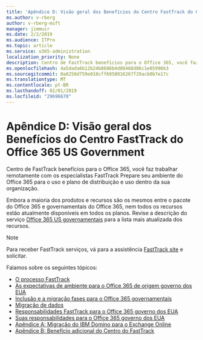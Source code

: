 ```yaml
---
title: 'Apêndice D: Visão geral dos Benefícios do Centro FastTrack do Office 365 US Government'
ms.author: v-rberg
author: v-rberg-msft
manager: jimmuir
ms.date: 2/2/2019
ms.audience: ITPro
ms.topic: article
ms.service: o365-administration
localization_priority: None
description: Centro de FastTrack benefícios para o Office 365, você faz trabalhar remotamente com os especialistas FastTrack Prepare seu ambiente do Office 365 para o uso e plano de distribuição e uso dentro da sua organização.
ms.openlocfilehash: 4a5dada6b12b24b8686b4d08468d86c1e05996b3
ms.sourcegitcommit: 0a8250d759e010cff6958016267f29acb0b7e17c
ms.translationtype: MT
ms.contentlocale: pt-BR
ms.lasthandoff: 02/01/2019
ms.locfileid: "29696670"
---
```

# <a name="appendix-d---fasttrack-center-benefit-overview-for-office-365-us-government"></a>Apêndice D: Visão geral dos Benefícios do Centro FastTrack do Office 365 US Government

Centro de FastTrack benefícios para o Office 365, você faz trabalhar remotamente com os especialistas FastTrack Prepare seu ambiente do Office 365 para o uso e plano de distribuição e uso dentro da sua organização. 
  
Embora a maioria dos produtos e recursos são os mesmos entre o pacote do Office 365 e governamentais do Office 365, nem todos os recursos estão atualmente disponíveis em todos os planos. Revise a descrição do serviço [Office 365 US governamentais](https://aka.ms/aboutgovcloud) para a lista mais atualizada dos recursos.

> [!NOTE]
> Para receber FastTrack serviços, vá para a assistência [FastTrack site](https://go.microsoft.com/fwlink/?linkid=780698) e solicitar.  

Falamos sobre os seguintes tópicos:
- [O processo FastTrack](O365-fasttrack-process.md) 
- [As expectativas de ambiente para o Office 365 de origem governo dos EUA](US-Gov-appendix-source-environment-expectations.md)   
- [Inclusão e a migração fases para o Office 365 governamentais](US-Gov-appendix-onboarding-and-migration.md)
- [Migração de dados](O365-data-migration.md)    
- [Responsabilidades FastTrack para o Office 365 governo dos EUA](US-Gov-appendix-fasttrack-responsibilities.md)   
- [Suas responsabilidades para o Office 365 governo dos EUA](US-Gov-appendix-your-responsibilities.md) 
- [Apêndice A: Migração do IBM Domino para o Exchange Online](O365-from-ibm-domino-to-exchange-online.md)   
- [Apêndice B: Benefício adicional do Centro do FastTrack](O365-fasttrack-additional-benefits.md)


